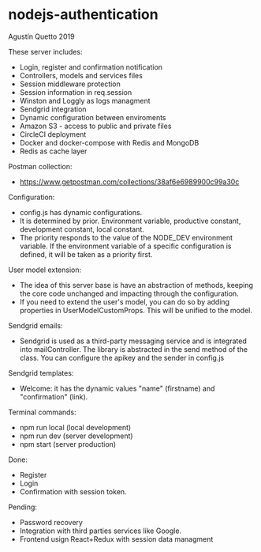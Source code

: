# nodejs-authentication

Agustín Quetto 2019

These server includes:

-   Login, register and confirmation notification
-   Controllers, models and services files
-   Session middleware protection
-   Session information in req.session
-   Winston and Loggly as logs managment
-   Sendgrid integration
-   Dynamic configuration between enviroments
-   Amazon S3 - access to public and private files
-   CircleCI deployment
-   Docker and docker-compose with Redis and MongoDB
-   Redis as cache layer

Postman collection:

-   https://www.getpostman.com/collections/38af6e6989900c99a30c

Configuration:

-   config.js has dynamic configurations.
-   It is determined by prior. Environment variable, productive constant, development constant, local constant.
-   The priority responds to the value of the NODE_DEV environment variable. If the environment variable of a specific configuration is defined, it will be taken as a priority first.

User model extension:

-   The idea of this server base is have an abstraction of methods, keeping the core code unchanged and impacting through the configuration.
-   If you need to extend the user's model, you can do so by adding properties in UserModelCustomProps. This will be unified to the model.

Sendgrid emails:

-   Sendgrid is used as a third-party messaging service and is integrated into mailController. The library is abstracted in the send method of the class. You can configure the apikey and the sender in config.js

Sendgrid templates:

-   Welcome: it has the dynamic values "name" (firstname) and "confirmation" (link).

Terminal commands:

-   npm run local (local development)
-   npm run dev (server development)
-   npm start (server production)

Done:

-   Register
-   Login
-   Confirmation with session token.

Pending:

-   Password recovery
-   Integration with third parties services like Google.
-   Frontend usign React+Redux with session data managment
